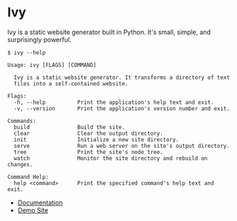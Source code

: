 
# Ivy

Ivy is a static website generator built in Python. It's small, simple, and surprisingly powerful.

    $ ivy --help

    Usage: ivy [FLAGS] [COMMAND]

      Ivy is a static website generator. It transforms a directory of text
      files into a self-contained website.

    Flags:
      -h, --help          Print the application's help text and exit.
      -v, --version       Print the application's version number and exit.

    Commands:
      build               Build the site.
      clear               Clear the output directory.
      init                Initialize a new site directory.
      serve               Run a web server on the site's output directory.
      tree                Print the site's node tree.
      watch               Monitor the site directory and rebuild on changes.

    Command Help:
      help <command>      Print the specified command's help text and exit.

* [Documentation](http://www.dmulholl.com/docs/ivy/)
* [Demo Site](http://www.dmulholl.com/demos/ivy/)


